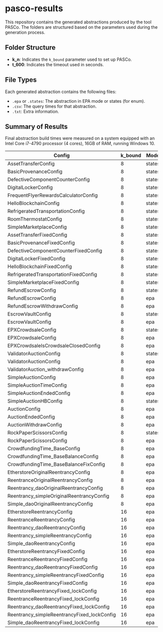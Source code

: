 # pasco-results

This repository contains the generated abstractions produced by the tool PASCo. The folders are structured based on the parameters used during the generation process.

## Folder Structure

- **k_n**: Indicates the `k_bound` parameter used to set up PASCo.
- **t_600**: Indicates the timeout used in seconds.

## File Types

Each generated abstraction contains the following files:

- `.epa` or `.states`: The abstraction in EPA mode or states (for enum).
- `.csv`: The query times for that abstraction.
- `.txt`: Extra information.

## Summary of Results

Final abstraction build times were measured on a system equipped with an Intel Core i7-4790 processor (4 cores), 16GB of RAM, running Windows 10.

| Config                                      | k_bound | Mode    | Time     |
|----------------------------------------------|---------|---------|----------|
| AssetTransferConfig                          | 8       | states  | 0:08:44  |
| BasicProvenanceConfig                        | 8       | states  | 0:00:13  |
| DefectiveComponentCounterConfig              | 8       | states  | 0:00:05  |
| DigitalLockerConfig                          | 8       | states  | 0:03:09  |
| FrequentFlyerRewardsCalculatorConfig         | 8       | states  | 0:00:05  |
| HelloBlockchainConfig                        | 8       | states  | 0:00:07  |
| RefrigeratedTransportationConfig             | 8       | states  | 0:00:28  |
| RoomThermostatConfig                         | 8       | states  | 0:00:09  |
| SimpleMarketplaceConfig                      | 8       | states  | 0:00:16  |
| AssetTransferFixedConfig                     | 8       | states  | 0:08:47  |
| BasicProvenanceFixedConfig                   | 8       | states  | 0:00:13  |
| DefectiveComponentCounterFixedConfig         | 8       | states  | 0:00:06  |
| DigitalLockerFixedConfig                     | 8       | states  | 0:03:03  |
| HelloBlockchainFixedConfig                   | 8       | states  | 0:00:07  |
| RefrigeratedTransportationFixedConfig        | 8       | states  | 0:00:27  |
| SimpleMarketplaceFixedConfig                 | 8       | states  | 0:00:16  |
| RefundEscrowConfig                          | 8       | states  | 0:00:31  |
| RefundEscrowConfig                          | 8       | epa     | 0:00:30  |
| RefundEscrowWithdrawConfig                   | 8       | epa     | 0:01:04  |
| EscrowVaultConfig                            | 8       | states  | 0:01:09  |
| EscrowVaultConfig                            | 8       | epa     | 0:00:40  |
| EPXCrowdsaleConfig                           | 8       | states  | 0:07:22  |
| EPXCrowdsaleConfig                           | 8       | epa     | 0:01:49  |
| EPXCrowdsaleIsCrowdsaleClosedConfig          | 8       | epa     | 0:02:54  |
| ValidatorAuctionConfig                       | 8       | states  | 0:01:45  |
| ValidatorAuctionConfig                       | 8       | epa     | 0:01:37  |
| ValidatorAuction_withdrawConfig              | 8       | epa     | 0:03:18  |
| SimpleAuctionConfig                          | 8       | epa     | 0:01:02  |
| SimpleAuctionTimeConfig                      | 8       | epa     | 0:01:32  |
| SimpleAuctionEndedConfig                     | 8       | epa     | 0:01:06  |
| SimpleAuctionHBConfig                        | 8       | states  | 0:01:22  |
| AuctionConfig                                | 8       | epa     | 0:00:18  |
| AuctionEndedConfig                           | 8       | epa     | 0:00:23  |
| AuctionWithdrawConfig                        | 8       | epa     | 0:00:41  |
| RockPaperScissorsConfig                      | 8       | states  | 0:00:56  |
| RockPaperScissorsConfig                      | 8       | epa     | 0:00:19  |
| CrowdfundingTime_BaseConfig                  | 8       | epa     | 0:00:24  |
| CrowdfundingTime_BaseBalanceConfig           | 8       | epa     | 0:01:14  |
| CrowdfundingTime_BaseBalanceFixConfig        | 8       | epa     | 0:00:59  |
| EtherstoreOriginalReentrancyConfig           | 8       | epa     | 0:05:07  |
| ReentranceOriginalReentrancyConfig           | 8       | epa     | 0:10:11  |
| Reentrancy_daoOriginalReentrancyConfig       | 8       | epa     | 0:03:13  |
| Reentrancy_simpleOriginalReentrancyConfig    | 8       | epa     | 0:08:08  |
| Simple_daoOriginalReentrancyConfig           | 8       | epa     | 0:10:11  |
| EtherstoreReentrancyConfig                   | 16      | epa     | 0:12:16  |
| ReentranceReentrancyConfig                   | 16      | epa     | 0:22:00  |
| Reentrancy_daoReentrancyConfig               | 16      | epa     | 0:20:48  |
| Reentrancy_simpleReentrancyConfig            | 16      | epa     | 0:20:52  |
| Simple_daoReentrancyConfig                   | 16      | epa     | 0:22:01  |
| EtherstoreReentrancyFixedConfig              | 16      | epa     | 0:20:55  |
| ReentranceReentrancyFixedConfig              | 16      | epa     | 0:20:43  |
| Reentrancy_daoReentrancyFixedConfig          | 16      | epa     | 0:20:43  |
| Reentrancy_simpleReentrancyFixedConfig       | 16      | epa     | 0:20:42  |
| Simple_daoReentrancyFixedConfig              | 16      | epa     | 0:20:43  |
| EtherstoreReentrancyFixed_lockConfig         | 16      | epa     | 0:40:50  |
| ReentranceReentrancyFixed_lockConfig         | 16      | epa     | 0:40:48  |
| Reentrancy_daoReentrancyFixed_lockConfig     | 16      | epa     | 0:20:10  |
| Reentrancy_simpleReentrancyFixed_lockConfig  | 16      | epa     | 0:31:25  |
| Simple_daoReentrancyFixed_lockConfig         | 16      | epa     | 0:40:48  |
